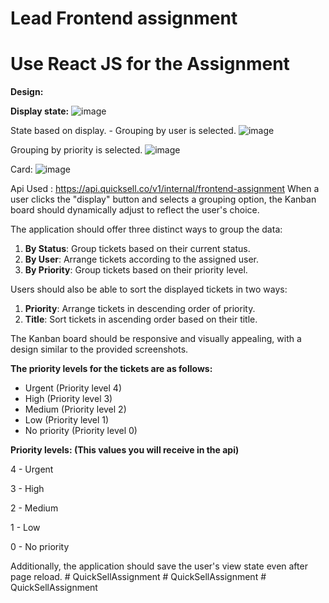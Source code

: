 # Lead Frontend assignment

# **Use React JS for the Assignment**
**Design:** 

**Display state:**
![image](https://github.com/nimishsara12/quicksell_assignment/assets/84761132/3e3d258f-9295-4213-a404-60af8b356255)


State based on display. - Grouping by user is selected.
![image](https://github.com/nimishsara12/quicksell_assignment/assets/84761132/a0f13250-2ab7-4600-b5de-a119860cae5f)

Grouping by priority is selected.
![image](https://github.com/nimishsara12/quicksell_assignment/assets/84761132/83c2b384-0502-4547-8f4b-c90c029e519b)

Card:
![image](https://github.com/nimishsara12/quicksell_assignment/assets/84761132/e8826ee1-18ad-464c-a9e3-25e452be95a6)

Api Used :  https://api.quicksell.co/v1/internal/frontend-assignment 
When a user clicks the "display" button and selects a grouping option, the Kanban board should dynamically adjust to reflect the user's choice.

The application should offer three distinct ways to group the data:

1. **By Status**: Group tickets based on their current status.
2. **By User**: Arrange tickets according to the assigned user.
3. **By Priority**: Group tickets based on their priority level.

Users should also be able to sort the displayed tickets in two ways:

1. **Priority**: Arrange tickets in descending order of priority.
2. **Title**: Sort tickets in ascending order based on their title.

The Kanban board should be responsive and visually appealing, with a design similar to the provided screenshots. 

**The priority levels for the tickets are as follows:**

- Urgent (Priority level 4)
- High (Priority level 3)
- Medium (Priority level 2)
- Low (Priority level 1)
- No priority (Priority level 0)

**Priority levels: (This values you will receive in the api)**

4 - Urgent

3 - High

2 - Medium

1 - Low

0 - No priority

Additionally, the application should save the user's view state even after page reload.
#   Q u i c k S e l l A s s i g n m e n t  
 #   Q u i c k S e l l A s s i g n m e n t  
 #   Q u i c k S e l l A s s i g n m e n t  
 
